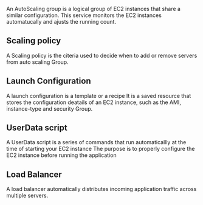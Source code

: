 
An AutoScaling group is a logical group of EC2 instances that share a similar configuration.
This service monitors the EC2 instances automatucally and ajusts the running count.

## Scaling policy

A Scaling policy is the citeria used to decide when to add or remove servers from auto scaling Group.


## Launch Configuration

A launch configuration is a template or a recipe
It is a saved resource that stores the configuration deatails of an EC2 instance, such as the AMI, instance-type  and security Group.

## UserData script

A UserData script is a series of commands that run automaticallly at the time of starting your EC2 instance
The purpose is to properly configure the EC2 instance before running the application

## Load Balancer
A load balancer automatically distributes incoming application traffic across multiple servers.
